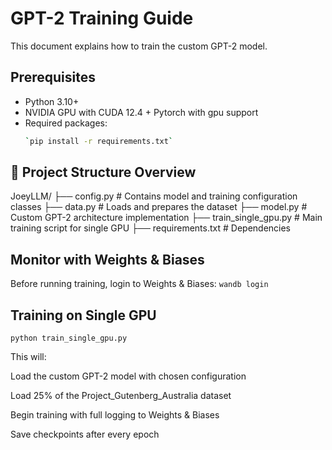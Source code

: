 # GPT-2 Training Guide

This document explains how to train the custom GPT-2 model.

## Prerequisites
- Python 3.10+
- NVIDIA GPU with CUDA 12.4 +
Pytorch with gpu support
- Required packages:
  ```bash
  `pip install -r requirements.txt`

## 📁 Project Structure Overview
JoeyLLM/
├── config.py              # Contains model and training configuration classes
├── data.py                # Loads and prepares the dataset
├── model.py               # Custom GPT-2 architecture implementation
├── train_single_gpu.py    # Main training script for single GPU
├── requirements.txt       # Dependencies

## Monitor with Weights & Biases

Before running training, login to Weights & Biases: `wandb login`

## Training on Single GPU

`python train_single_gpu.py`

This will:

Load the custom GPT-2 model with chosen configuration

Load 25% of the Project_Gutenberg_Australia dataset

Begin training with full logging to Weights & Biases

Save checkpoints after every epoch